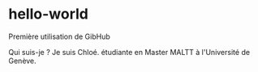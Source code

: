 # hello-world
Première utilisation de GibHub 

Qui suis-je ?
Je suis Chloé. étudiante en Master MALTT à l'Université de Genève. 
